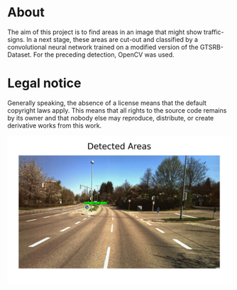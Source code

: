 # About
The aim of this project is to find areas in an image that might show traffic-signs. In a next stage, these areas are cut-out and classified by a convolutional neural network trained on a modified version of the GTSRB-Dataset. For the preceding detection, OpenCV was used.

# Legal notice
Generally speaking, the absence of a license means that the default copyright laws apply. This means that all rights to the source code remains by its owner and that nobody else may reproduce, distribute, or create derivative works from this work.


![A working detection and prediction example](animated.gif)
